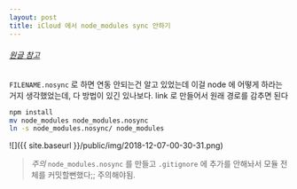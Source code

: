 ```yaml
---
layout: post
title: iCloud 에서 node_modules sync 안하기
---
```


###### [원글 참고](https://davidsword.ca/development/prevent-icloud-syncing-node_modules-folder/)

`FILENAME.nosync` 로 하면 연동 안되는건 알고 있었는데 이걸 node 에 어떻게 하라는거지 생각했었는데, 다 방법이 있긴 있나보다.
link 로 만들어서 원래 경로를 감추면 된다

```bash
npm install
mv node_modules node_modules.nosync
ln -s node_modules.nosync/ node_modules
```

![]({{ site.baseurl }}/public/img/2018-12-07-00-30-31.png)

> *주의* `node_modules.nosync` 를 만들고 `.gitignore` 에 추가를 안해놔서 모듈 전체를 커밋할뻔했다;; 주의해야됨.